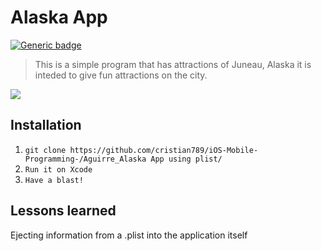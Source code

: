 # Alaska App 
[![Generic badge](https://img.shields.io/badge/Swift-iOS-green.svg)](https://shields.io/)

>This is a simple program that has attractions of Juneau, Alaska 
it is inteded to give fun attractions on the city.

![](tty.gif)

**Installation**
---
1. `git clone https://github.com/cristian789/iOS-Mobile-Programming-/Aguirre_Alaska App using plist/`
2. `Run it on Xcode`
3. `Have a blast!`

**Lessons learned**
---
Ejecting information from a .plist into the application itself

